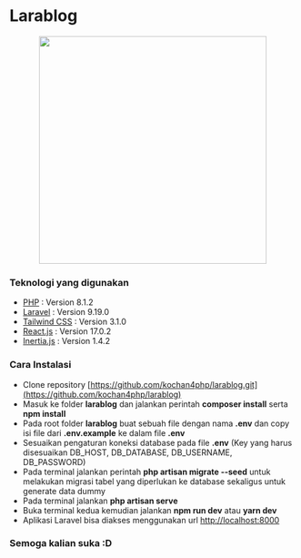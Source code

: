 # Larablog

<p align="center"><a href="https://laravel.com" target="_blank"><img src="https://raw.githubusercontent.com/laravel/art/master/logo-lockup/5%20SVG/2%20CMYK/1%20Full%20Color/laravel-logolockup-cmyk-red.svg" width="400"></a></p>

### Teknologi yang digunakan

- [PHP](https://php.net) : Version 8.1.2
- [Laravel](https://laravel.com) : Version 9.19.0
- [Tailwind CSS](https://tailwindcss.com) : Version 3.1.0
- [React.js](https://reactjs.org) : Version 17.0.2
- [Inertia.js](https://inertiajs.com) : Version 1.4.2

### Cara Instalasi

- Clone repository [https://github.com/kochan4php/larablog.git](https://github.com/kochan4php/larablog)
- Masuk ke folder **larablog** dan jalankan perintah **composer install** serta **npm install**
- Pada root folder **larablog** buat sebuah file dengan nama **.env** dan copy isi file dari **.env.example** ke dalam file **.env**
- Sesuaikan pengaturan koneksi database pada file **.env** (Key yang harus disesuaikan DB_HOST, DB_DATABASE, DB_USERNAME, DB_PASSWORD)
- Pada terminal jalankan perintah **php artisan migrate --seed** untuk melakukan migrasi tabel yang diperlukan ke database sekaligus untuk generate data dummy
- Pada terminal jalankan **php artisan serve**
- Buka terminal kedua kemudian jalankan **npm run dev** atau **yarn dev**
- Aplikasi Laravel bisa diakses menggunakan url [http://localhost:8000](http://localhost:8000)

### Semoga kalian suka :D
